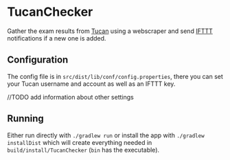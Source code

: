 # TucanChecker

Gather the exam results from [Tucan](https://www.tucan.tu-darmstadt.de) using a webscraper and send
[IFTTT](https://ifttt.com) notifications if a new one is added.

## Configuration
The config file is in `src/dist/lib/conf/config.properties`, there you can set your Tucan
username and account as well as an IFTTT key.

//TODO add information about other settings

## Running

Either run directly with `./gradlew run` or install the app with
`./gradlew
installDist` which will create everything needed in
`build/install/TucanChecker` (`bin` has the executable).
